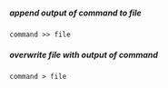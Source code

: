 ##### append output of command to file
```
command >> file
```

##### overwrite file with output of command
```
command > file
```
